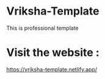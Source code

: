 # Vriksha-Template
This is professional template

# Visit the website : 
https://vriksha-template.netlify.app/
